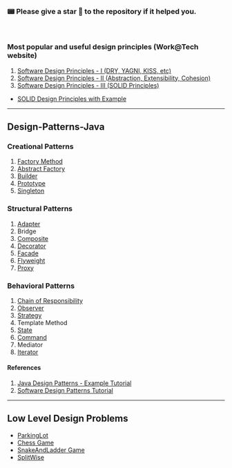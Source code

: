 ### 📟 Please give a star 🌟 to the repository if it helped you.

</br>

### Most popular and useful design principles (Work@Tech website)

1. [Software Design Principles - I (DRY, YAGNI, KISS, etc)](https://workat.tech/machine-coding/tutorial/software-design-principles-dry-yagni-eytrxfhz1fla#dry)
2. [Software Design Principles - II (Abstraction, Extensibility, Cohesion)](https://workat.tech/machine-coding/tutorial/software-design-principles-abstraction-extensibility-cohesion-acafi2r32c78)
3. [Software Design Principles - III (SOLID Principles)](https://workat.tech/machine-coding/tutorial/solid-design-principles-8yu7bjegrxs5)

* [SOLID Design Principles with Example](./Design%20Principle/SOLID.md)

---

## Design-Patterns-Java

### Creational Patterns

  1. [Factory Method](./Creational%20Patterns/Factory%20Method.md)
  2. [Abstract Factory](./Creational%20Patterns/Abstract%20Factory.md)
  3. [Builder](./Creational%20Patterns/Builder.md)
  4. [Prototype](./Creational%20Patterns/Prototype.md)
  5. [Singleton](./Creational%20Patterns/Singleton.md)

### Structural Patterns

  1. [Adapter](./Structural%20Patterns/Adapter.md)
  2. Bridge
  3. [Composite](./Structural%20Patterns/Composite.md)
  4. [Decorator](./Structural%20Patterns/Decorator.md)
  5. [Facade](./Structural%20Patterns/Facade.md)
  6. [Flyweight](./Structural%20Patterns/Flyweight.md)
  7. [Proxy](./Structural%20Patterns/Proxy.md)

### Behavioral Patterns

  1. [Chain of Responsibility](./Behavioral%20Pattern/Chain%20of%20Responsibility.md)
  2. [Observer](./Behavioral%20Pattern/Observer.md)
  3. [Strategy](./Behavioral%20Pattern/Strategy.md)
  4. Template Method
  5. [State](./Behavioral%20Pattern/State.md)
  6. [Command](./Behavioral%20Pattern/Command%20Pattern.md)
  7. Mediator
  8. [Iterator](./Behavioral%20Pattern/Iterator.md)

#### References
  1. [Java Design Patterns - Example Tutorial](https://www.digitalocean.com/community/tutorials/java-design-patterns-example-tutorial)
  2. [Software Design Patterns Tutorial](https://www.geeksforgeeks.org/software-design-patterns/)

--- 

## Low Level Design Problems

- [ParkingLot](./Low%20Level%20Design%20Probelms/ParkingLot/)
- [Chess Game](./Low%20Level%20Design%20Probelms/ChessLLD/)
- [SnakeAndLadder Game](./Low%20Level%20Design%20Probelms/SnakeAndLadder/)
- [SplitWise](./Low%20Level%20Design%20Probelms/SplitWise/)

